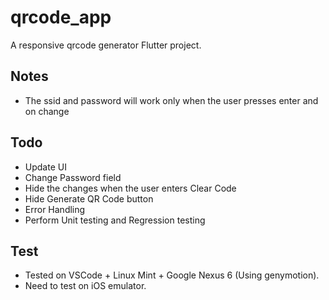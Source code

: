 # qrcode_app

A responsive qrcode generator Flutter project.

## Notes 

- The ssid and password will work only when the user presses enter and on change

## Todo

- Update UI 
- Change Password field
- Hide the changes when the user enters Clear Code 
- Hide Generate QR Code button
- Error Handling
- Perform Unit testing and Regression testing

## Test

- Tested on VSCode + Linux Mint + Google Nexus 6 (Using genymotion).
- Need to test on iOS emulator.
